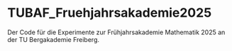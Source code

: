 # TUBAF_Fruehjahrsakademie2025
Der Code für die Experimente zur Frühjahrsakademie Mathematik 2025 an der TU Bergakademie Freiberg.
